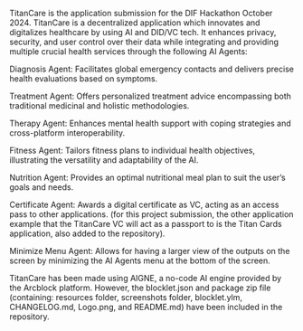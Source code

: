 TitanCare is the application submission for the DIF Hackathon October 2024. TitanCare is a decentralized application which innovates and digitalizes healthcare by using AI and DID/VC tech. It enhances privacy, security, and user control over their data while integrating and providing multiple crucial health services through the following AI Agents:

Diagnosis Agent: Facilitates global emergency contacts and delivers precise health evaluations based on symptoms.

Treatment Agent: Offers personalized treatment advice encompassing both traditional medicinal and holistic methodologies.

Therapy Agent: Enhances mental health support with coping strategies and cross-platform interoperability.

Fitness Agent: Tailors fitness plans to individual health objectives, illustrating the versatility and adaptability of the AI.

Nutrition Agent: Provides an optimal nutritional meal plan to suit the user’s goals and needs.

Certificate Agent: Awards a digital certificate as VC, acting as an access pass to other applications. (for this project submission, the other application example that the TitanCare VC will act as a passport to is the Titan Cards application, also added to the repository).

Minimize Menu Agent: Allows for having a larger view of the outputs on the screen by minimizing the AI Agents menu at the bottom of the screen.

TitanCare has been made using AIGNE, a no-code AI engine provided by the Arcblock platform. However, the blocklet.json and package zip file (containing: resources folder, screenshots folder, blocklet.ylm, CHANGELOG.md, Logo.png, and README.md) have been included in the repository.
